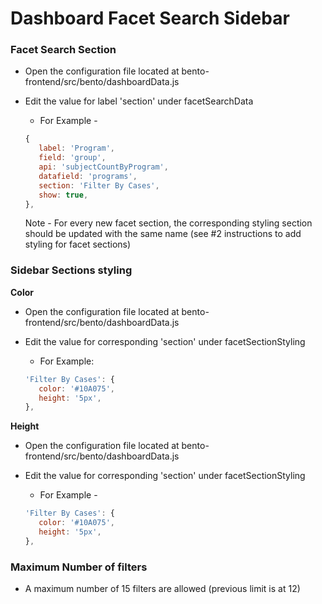 # Dashboard Facet Search Sidebar

### **Facet Search Section**

- Open the configuration file located at bento-frontend/src/bento/dashboardData.js
- Edit the value for label 'section' under facetSearchData
  
  - For Example - 
  
  
  ```javascript
  {
  	 label: 'Program', 
  	 field: 'group', 
  	 api: 'subjectCountByProgram', 
  	 datafield: 'programs',
  	 section: 'Filter By Cases',
   	 show: true,
  },
  ```
  
  Note - For every new facet section, the corresponding styling section should be updated with the same name (see #2 instructions to add styling for facet sections)
  



### **Sidebar Sections styling**

**Color**

- Open the configuration file located at bento-frontend/src/bento/dashboardData.js
- Edit the value for corresponding 'section' under facetSectionStyling
  
  - For Example:
  
  ```javascript
  'Filter By Cases': {
  	 color: '#10A075',
  	 height: '5px',
  },
  ```

**Height**

- Open the configuration file located at bento-frontend/src/bento/dashboardData.js
- Edit the value for corresponding 'section' under facetSectionStyling
  
  - For Example - 
  
  ```javascript
  'Filter By Cases': {
     color: '#10A075',
     height: '5px',
  },
  ```





### **Maximum Number of filters**

- A maximum number of 15 filters are allowed (previous limit is at 12)
